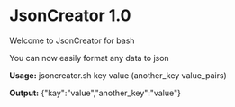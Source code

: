JsonCreator 1.0
===============

Welcome to JsonCreator for bash

You can now easily format any data to json


**Usage:** jsoncreator.sh key value (another_key value_pairs)

**Output:** {"kay":"value","another_key":"value"}
